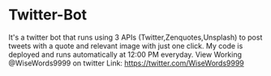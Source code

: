 # Twitter-Bot
It's a twitter bot that runs using 3 APIs (Twitter,Zenquotes,Unsplash) to post tweets with a quote and relevant image with just one click. My code is deployed and runs automatically at 12:00 PM everyday. View Working @WiseWords9999 on twitter
Link: https://twitter.com/WiseWords9999
